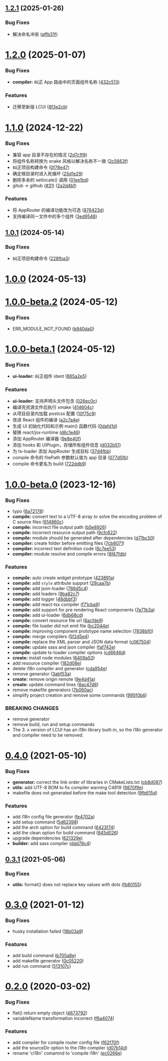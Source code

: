 ## [1.2.1](https://github.com/lc-ui/lcui-cli/compare/v1.2.0...v1.2.1) (2025-01-26)


### Bug Fixes

* 解决命名冲突 ([affb31f](https://github.com/lc-ui/lcui-cli/commit/affb31fe2e3448be6e5045020a20c029c240d8e2))



# [1.2.0](https://github.com/lc-ui/lcui-cli/compare/v1.1.0...v1.2.0) (2025-01-07)


### Bug Fixes

* **compiler:** 纠正 App 路由中的页面组件名称 ([432c513](https://github.com/lc-ui/lcui-cli/commit/432c513086911d19b15446705093c589f205f52c))


### Features

* 迁移至新版 LCUI ([8f3e2cb](https://github.com/lc-ui/lcui-cli/commit/8f3e2cbb0330a2dc0d8025c97a67ea605ce93bbb))



# [1.1.0](https://github.com/lc-ui/lcui-cli/compare/v1.0.0...v1.1.0) (2024-12-22)


### Bug Fixes

* 兼容 app 目录不存在的情况 ([2d7c1f9](https://github.com/lc-ui/lcui-cli/commit/2d7c1f998483c07be2bab6983ad29355beddff94))
* 将组件名称转换为 snake 风格以解决名称不一致 ([2c5663f](https://github.com/lc-ui/lcui-cli/commit/2c5663ff85880fd224cbe804ee1d8b99b1e7e7fb))
* 纠正项目构建命令 ([0f78e47](https://github.com/lc-ui/lcui-cli/commit/0f78e4727de764dfe6c266bd0fbd99847d299aaf))
* 确定根目录时进入死循环 ([25d1e29](https://github.com/lc-ui/lcui-cli/commit/25d1e298fa2fa10d9da78f7d5b89214177cf8da9))
* 删除多余的 setlocale() 调用 ([01ee1bd](https://github.com/lc-ui/lcui-cli/commit/01ee1bd6301464119a69bb019f7d2af41844910b))
* gitub -> github ([#31](https://github.com/lc-ui/lcui-cli/issues/31)) ([2a2d4bf](https://github.com/lc-ui/lcui-cli/commit/2a2d4bfcd927b94d1059c0a98c392228d0826573))


### Features

* 将 AppRouter 的编译功能改为可选 ([876423d](https://github.com/lc-ui/lcui-cli/commit/876423d77050dbbd12ca8270e48208e0cad99dec))
* 支持编译同一文件中的多个组件 ([3ed9548](https://github.com/lc-ui/lcui-cli/commit/3ed9548ec86788c138b32707331a21baf881aab3))



## [1.0.1](https://github.com/lc-ui/lcui-cli/compare/v1.0.0...v1.0.1) (2024-05-14)


### Bug Fixes

* 纠正项目构建命令 ([228fba3](https://github.com/lc-ui/lcui-cli/commit/228fba3d8dadfb4674331a33adfd8c5e228aad04))



# [1.0.0](https://github.com/lc-ui/lcui-cli/compare/v1.0.0-beta.2...v1.0.0) (2024-05-13)



# [1.0.0-beta.2](https://github.com/lc-ui/lcui-cli/compare/v1.0.0-beta.1...v1.0.0-beta.2) (2024-05-12)


### Bug Fixes

* ERR_MODULE_NOT_FOUND ([b940da0](https://github.com/lc-ui/lcui-cli/commit/b940da0bc40a8ffcc014733769975ced803db673))



# [1.0.0-beta.1](https://github.com/lc-ui/lcui-cli/compare/v1.0.0-beta.0...v1.0.0-beta.1) (2024-05-12)


### Bug Fixes

* **ui-loader:** 纠正组件 ident ([865a2e5](https://github.com/lc-ui/lcui-cli/commit/865a2e544ab56fb6f240d1da90e08468890acd30))


### Features

* **ui-loader:** 支持声明头文件包含 ([026ec0c](https://github.com/lc-ui/lcui-cli/commit/026ec0c31c81b3f774efae59d34caf808ed836af))
* 编译完资源文件后执行 xmake ([414604c](https://github.com/lc-ui/lcui-cli/commit/414604c9c0e331c63bebe4c03fcca48d705421df))
* 从项目目录内加载 postcss 配置 ([10f75c9](https://github.com/lc-ui/lcui-cli/commit/10f75c948b5fa94e9302e6058d3efd02c313a74f))
* 改进 React 组件的编译 ([a2c7a4e](https://github.com/lc-ui/lcui-cli/commit/a2c7a4e61802c945b4336f38eb2dda016f52e5de))
* 生成 UI 初始化代码和示例 main() 函数代码 ([0dafd1d](https://github.com/lc-ui/lcui-cli/commit/0dafd1dbcf37e4aa31dd129906d36a487b2200da))
* 替换 react/jsx-runtime ([d6c1e46](https://github.com/lc-ui/lcui-cli/commit/d6c1e467e43f5db815bb6feaf290f4b374b869ef))
* 添加 AppRouter 编译器 ([9e8e40f](https://github.com/lc-ui/lcui-cli/commit/9e8e40f178923e8cc2ddf2aeec00baa29f537f57))
* 添加 hooks 和 UIPlugin，存储所有组件信息 ([d032b51](https://github.com/lc-ui/lcui-cli/commit/d032b51b58ad86252fffeebbcff3a50a643071a5))
* 为 ts-loader 添加 AppRouter 生成目标 ([37d4fbb](https://github.com/lc-ui/lcui-cli/commit/37d4fbbaa754a543c55e3fd4898e5b17d20f6973))
* compile 命令的 filePath 参数默认值为 app 目录 ([077d5fb](https://github.com/lc-ui/lcui-cli/commit/077d5fbd9ac8c290f4b710bc2ac6a96f8d7bf364))
* compile 命令更名为 build ([722ddb9](https://github.com/lc-ui/lcui-cli/commit/722ddb9f53bc01e9e08e823567d93b642231ed2c))



# [1.0.0-beta.0](https://github.com/lc-ui/lcui-cli/compare/v0.4.0...v1.0.0-beta.0) (2023-12-16)


### Bug Fixes

* typo ([6a72178](https://github.com/lc-ui/lcui-cli/commit/6a72178f68ef27c688e27442e6a25d8f21a93421))
* **compile:** convert text to a UTF-8 array to solve the encoding problem of C source files ([914860c](https://github.com/lc-ui/lcui-cli/commit/914860c1d733878ad4a69faaaef70e1100022f99))
* **compile:** incorrect file output path ([b5e8926](https://github.com/lc-ui/lcui-cli/commit/b5e892616dc6bdae338db9427d9b7e33d1ec40ea))
* **compile:** incorrect resource output path ([9cfc622](https://github.com/lc-ui/lcui-cli/commit/9cfc62290a838efe3ca4459399edf180f73ce484))
* **compile:** module should be generated after dependencies ([d71bc50](https://github.com/lc-ui/lcui-cli/commit/d71bc50b714a9ed6b6a6364d43002a8dee21eff9))
* **compiler:** create folder before emitting files ([7cb8071](https://github.com/lc-ui/lcui-cli/commit/7cb80711e064fda66ee491ec6e882a13992c0e4a))
* **compiler:** incorrect text definition code ([6c7ee53](https://github.com/lc-ui/lcui-cli/commit/6c7ee539b47668f7bcb2686a8c79cd2901f87b27))
* **compiler:** module resolve and compile errors ([8f47fdb](https://github.com/lc-ui/lcui-cli/commit/8f47fdb6a1860f01f81aa88e792338c73251238c))


### Features

* **compile:**  auto create widget prototype ([423891a](https://github.com/lc-ui/lcui-cli/commit/423891ac30cbffbdf6a0bb86e75fde4d0f62b279))
* **compile:** add `style` attribute support ([29caa7b](https://github.com/lc-ui/lcui-cli/commit/29caa7b40f410d83e894421644a42ff401ba0c5b))
* **compile:** add json-loader ([766d5c4](https://github.com/lc-ui/lcui-cli/commit/766d5c4fccd613d0946bb5188776052411e5378c))
* **compile:** add loaders ([9ba82c7](https://github.com/lc-ui/lcui-cli/commit/9ba82c76cbc841fe4e0ca63c45fe199100b10edb))
* **compile:** add logger ([48dbbf3](https://github.com/lc-ui/lcui-cli/commit/48dbbf3c8347f4241a5af1af8445032fa582fcdf))
* **compile:** add react-tsx compiler ([f71cba9](https://github.com/lc-ui/lcui-cli/commit/f71cba96b2643989bfa462d0299573d80971dd80))
* **compile:** add support for pre rendering React components ([7e71b3a](https://github.com/lc-ui/lcui-cli/commit/7e71b3a410302d39f9434c5c20b574a3f105f2f7))
* **compile:** add ui-loader ([6db68cd](https://github.com/lc-ui/lcui-cli/commit/6db68cd1b386b3523b549688ed36823fd648fef6))
* **compile:** convert resource file url ([6acfde9](https://github.com/lc-ui/lcui-cli/commit/6acfde96f678b4c9ae4d5f590772635036ea7ba4))
* **compile:** file loader did not emit file ([bc2044e](https://github.com/lc-ui/lcui-cli/commit/bc2044ed8619e119ae6071502056eb70ad4f2170))
* **compile:** improving component prototype name selection ([7838bf0](https://github.com/lc-ui/lcui-cli/commit/7838bf0669ecf81654a76085b2f288ad33de75f1))
* **compile:** merge compilers ([5f2d5e4](https://github.com/lc-ui/lcui-cli/commit/5f2d5e42adc208d388f9dee9ad0f526bc2fb9d53))
* **compile:** replace the XML parser and JSON data format ([c067504](https://github.com/lc-ui/lcui-cli/commit/c067504e6e47df1c1d84970b0945f39653859523))
* **compile:** update sass and json compiler ([faf742e](https://github.com/lc-ui/lcui-cli/commit/faf742e51a6630c3bcff1ac6714d8677de66ef0d))
* **compile:** update ts-loader compiler options ([cd6646d](https://github.com/lc-ui/lcui-cli/commit/cd6646d044094d3c683bdfa06030977e1b6c7d59))
* **create:** install node modules ([6409a53](https://github.com/lc-ui/lcui-cli/commit/6409a5302ef2165084661653116534b17d829b4e))
* add resource compiler ([182d08e](https://github.com/lc-ui/lcui-cli/commit/182d08ecf751207534dacccaf288b7624b282938))
* delete i18n compiler and generator ([cda954e](https://github.com/lc-ui/lcui-cli/commit/cda954ec145485627f1a8429070ca67a4bb04adc))
* remove generator ([3abf53a](https://github.com/lc-ui/lcui-cli/commit/3abf53aebabe5b6369a58cc58d60fc01982e6f0c))
* **create:** remove origin remote ([9e4d41a](https://github.com/lc-ui/lcui-cli/commit/9e4d41a021da65449d324d02f77ca65b86429e2c))
* **create:** update command lines ([8ac47d8](https://github.com/lc-ui/lcui-cli/commit/8ac47d89c777dbfb4b87f60ef68191a9ac932778))
* remove makefile generators ([7b060ac](https://github.com/lc-ui/lcui-cli/commit/7b060ac18f508339f874b259671ea360d7cc313a))
* simplify project creation and remove some commands ([995f0b6](https://github.com/lc-ui/lcui-cli/commit/995f0b6b4704e69894dc67ce4a2c8410a2cf4498))


### BREAKING CHANGES

* remove generator
* remove build, run and setup commands
* The 3. x version of LCUI has an i18n library built-in, so the i18n generator and compiler need to be removed.



# [0.4.0](https://github.com/lc-ui/lcui-cli/compare/v0.3.1...v0.4.0) (2021-05-10)


### Bug Fixes

* **generator:** correct the link order of libraries in CMakeLists.txt ([cb8d087](https://github.com/lc-ui/lcui-cli/commit/cb8d087554bbd4ed3503bb4d64816ccd2436f4e2))
* **utils:** add UTF-8 BOM to fix compiler warning C4819 ([9870f9e](https://github.com/lc-ui/lcui-cli/commit/9870f9edf8fb51aa41872f6a0183af3afe91bfb0))
* makefile does not generated before the make tool detection ([9fb615d](https://github.com/lc-ui/lcui-cli/commit/9fb615da3c3429a6b834ed8190dbd2d8fbec223e))


### Features

* add i18n config file generator ([fe4702a](https://github.com/lc-ui/lcui-cli/commit/fe4702a5ba05ed81759ff0796f3db96a5beecd65))
* add setup command ([5d62398](https://github.com/lc-ui/lcui-cli/commit/5d62398f5965a98864dc171dde1aa4fcacb6297e))
* add the arch option for build command ([6423f74](https://github.com/lc-ui/lcui-cli/commit/6423f74bb47fbc891ccd89378ee1acccb4b95be7))
* add the clean option for build command ([845d026](https://github.com/lc-ui/lcui-cli/commit/845d026e68aaca43a4e1b82ebcb45e83e4b19058))
* upgrade dependencies ([621329e](https://github.com/lc-ui/lcui-cli/commit/621329e48807dbeaef6b95b34b89b44ac4d04619))
* **builder:** add sass compiler ([ddd78c4](https://github.com/lc-ui/lcui-cli/commit/ddd78c40e05653a28ab83d3f696eab73de9e4995))



## [0.3.1](https://github.com/lc-ui/lcui-cli/compare/v0.3.0...v0.3.1) (2021-05-06)


### Bug Fixes

* **utils:** format() does not replace key values with dots ([fb80155](https://github.com/lc-ui/lcui-cli/commit/fb801553ab6b3fad74253d8e84468ede5129327c))



# [0.3.0](https://github.com/lc-ui/lcui-cli/compare/v0.2.0...v0.3.0) (2021-01-12)


### Bug Fixes

* husky installation failed ([18b03a9](https://github.com/lc-ui/lcui-cli/commit/18b03a90645eb266bb7a558f93c27a5824cef3fb))


### Features

* add build command ([b705a8e](https://github.com/lc-ui/lcui-cli/commit/b705a8e78821eab6f2f85040c369e4c206b80af3))
* add makefile generator ([0c05220](https://github.com/lc-ui/lcui-cli/commit/0c052200372cb3e1fddba783c9b66629cdfd63d6))
* add run command ([513107c](https://github.com/lc-ui/lcui-cli/commit/513107c8e5b9c4848bcdd0be220bc703639a9a23))



# [0.2.0](https://github.com/lc-ui/lcui-cli/compare/v0.1.0...v0.2.0) (2020-03-02)


### Bug Fixes

* flat() return empty object ([4673792](https://github.com/lc-ui/lcui-cli/commit/4673792))
* variableName transformation incorrect ([f6a4074](https://github.com/lc-ui/lcui-cli/commit/f6a4074))


### Features

* add compiler for compile router config file ([f62f70f](https://github.com/lc-ui/lcui-cli/commit/f62f70f))
* add the sourceDir option to the i18n compiler ([d07b14d](https://github.com/lc-ui/lcui-cli/commit/d07b14d))
* rename 'ci18n' comamnd to 'compile i18n' ([ec0266e](https://github.com/lc-ui/lcui-cli/commit/ec0266e))



